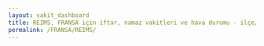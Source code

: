 ```yaml
---
layout: vakit_dashboard
title: REIMS, FRANSA için iftar, namaz vakitleri ve hava durumu - ilçe/eyalet seç
permalink: /FRANSA/REIMS/
---
```


<script type="text/javascript">
  var GLOBAL_COUNTRY = 'FRANSA';
  var GLOBAL_CITY = 'REIMS';
  var GLOBAL_STATE = '';
  var lat = 72;
  var lon = 21;
</script>
